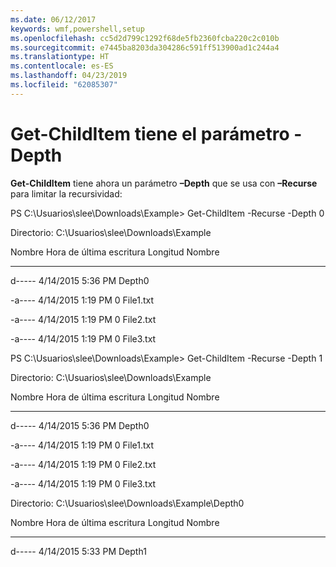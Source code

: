 ```yaml
---
ms.date: 06/12/2017
keywords: wmf,powershell,setup
ms.openlocfilehash: cc5d2d799c1292f68de5fb2360fcba220c2c010b
ms.sourcegitcommit: e7445ba8203da304286c591ff513900ad1c244a4
ms.translationtype: HT
ms.contentlocale: es-ES
ms.lasthandoff: 04/23/2019
ms.locfileid: "62085307"
---
```

# <a name="get-childitem-has--depth-parameter"></a>Get-ChildItem tiene el parámetro -Depth
**Get-ChildItem** tiene ahora un parámetro **–Depth** que se usa con **–Recurse** para limitar la recursividad:

PS C:\\Usuarios\\slee\\Downloads\\Example&gt; Get-ChildItem -Recurse -Depth 0

Directorio: C:\\Usuarios\\slee\\Downloads\\Example

Nombre Hora de última escritura Longitud Nombre

---- ------------- ------ ----

d----- 4/14/2015 5:36 PM Depth0

-a---- 4/14/2015 1:19 PM 0 File1.txt

-a---- 4/14/2015 1:19 PM 0 File2.txt

-a---- 4/14/2015 1:19 PM 0 File3.txt

PS C:\\Usuarios\\slee\\Downloads\\Example&gt; Get-ChildItem -Recurse -Depth 1

Directorio: C:\\Usuarios\\slee\\Downloads\\Example

Nombre Hora de última escritura Longitud Nombre

---- ------------- ------ ----

d----- 4/14/2015 5:36 PM Depth0

-a---- 4/14/2015 1:19 PM 0 File1.txt

-a---- 4/14/2015 1:19 PM 0 File2.txt

-a---- 4/14/2015 1:19 PM 0 File3.txt

Directorio: C:\\Usuarios\\slee\\Downloads\\Example\\Depth0

Nombre Hora de última escritura Longitud Nombre

---- ------------- ------ ----

d----- 4/14/2015 5:33 PM Depth1
